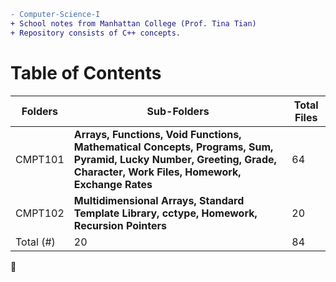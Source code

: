 ```diff
- Computer-Science-I
+ School notes from Manhattan College (Prof. Tina Tian)
+ Repository consists of C++ concepts.
```
<h1>Table of Contents</h1>

Folders | Sub-Folders | Total Files |
------- | ----------- | -----------
CMPT101 | **Arrays, Functions, Void Functions, Mathematical Concepts, Programs, Sum, Pyramid, Lucky Number, Greeting, Grade, Character, Work Files, Homework, Exchange Rates** | 64
CMPT102 | **Multidimensional Arrays, Standard Template Library, cctype, Homework, Recursion Pointers** | 20
Total (#)| 20         | 84

:whale2:
